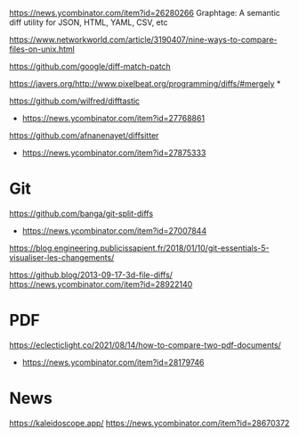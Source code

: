 https://news.ycombinator.com/item?id=26280266 Graphtage: A semantic diff utility for JSON, HTML, YAML, CSV, etc

https://www.networkworld.com/article/3190407/nine-ways-to-compare-files-on-unix.html

https://github.com/google/diff-match-patch

https://javers.org/http://www.pixelbeat.org/programming/diffs/#mergely
* 

https://github.com/wilfred/difftastic
* https://news.ycombinator.com/item?id=27768861

https://github.com/afnanenayet/diffsitter
* https://news.ycombinator.com/item?id=27875333

# Git
https://github.com/banga/git-split-diffs
* https://news.ycombinator.com/item?id=27007844

https://blog.engineering.publicissapient.fr/2018/01/10/git-essentials-5-visualiser-les-changements/

https://github.blog/2013-09-17-3d-file-diffs/
https://news.ycombinator.com/item?id=28922140

# PDF
https://eclecticlight.co/2021/08/14/how-to-compare-two-pdf-documents/
* https://news.ycombinator.com/item?id=28179746


# News
https://kaleidoscope.app/
https://news.ycombinator.com/item?id=28670372



